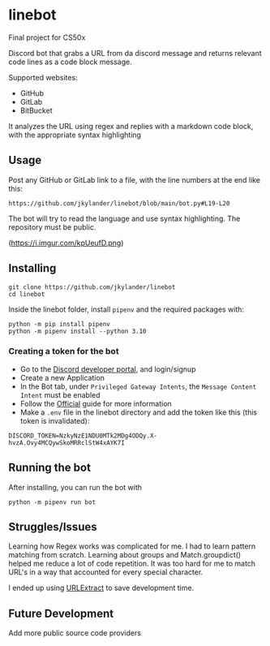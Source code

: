# linebot
Final project for CS50x

Discord bot that grabs a URL from da discord message and returns relevant code lines as a code block message. 

Supported websites:
 - GitHub
 - GitLab
 - BitBucket

It analyzes the URL using regex and replies with a markdown code block, with the appropriate syntax highlighting

## Usage

Post any GitHub or GitLab link to a file, with the line numbers at the end like this:

`https://github.com/jkylander/linebot/blob/main/bot.py#L19-L20`


The bot will try to read the language and use syntax highlighting. The repository must be public.

(https://i.imgur.com/kpUeufD.png)

## Installing
```
git clone https://github.com/jkylander/linebot
cd linebot
```
Inside the linebot folder, install `pipenv` and the required packages with:
```
python -m pip install pipenv
python -m pipenv install --python 3.10
```

### Creating a token for the bot
* Go to the [Discord developer portal](https://discord.com/developers/applications), and login/signup
* Create a new Application
* In the Bot tab, under `Privileged Gateway Intents`, the `Message Content Intent` must be enabled
* Follow the [Official](https://discordjs.guide/preparations/setting-up-a-bot-application.html#creating-your-bot) guide for more information
* Make a `.env` file in the linebot directory and add the token like this (this token is invalidated):
```
DISCORD_TOKEN=NzkyNzE1NDU0MTk2MDg4ODQy.X-hvzA.Ovy4MCQywSkoMRRclStW4xAYK7I
```
## Running the bot
After installing, you can run the bot with
```
python -m pipenv run bot
```

## Struggles/Issues

Learning how Regex works was complicated for me. I had to learn pattern matching from scratch. Learning about groups and Match.groupdict() helped me reduce a lot of code repetition.
It was too hard for me to match URL's in a way that accounted for every special character. 

I ended up using [URLExtract](https://pypi.org/project/urlextract/) to save development time.

## Future Development

Add more public source code providers